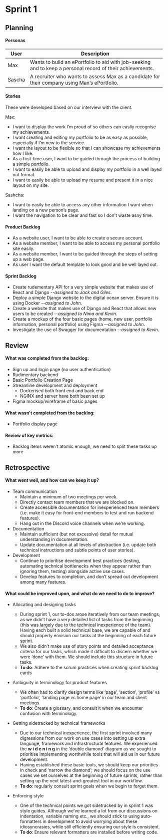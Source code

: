 # Sprint 1

## Planning

#### Personas
|User|Description|
|----|----------|
|Max |Wants to build an ePortfolio to aid with job-seeking and to keep a personal record of their achievements.
|Sascha|A recruiter who wants to assess Max as a candidate for their company using Max’s ePortfolio.

#### Stories
These were developed based on our interview with the client.

Max:
* I want to display the work I’m proud of so others can easily recognise my achievements.
* I want creating and editing my portfolio to be as easy as possible, especially if I’m new to the service.
* I want the layout to be flexible so that I can showcase my achievements how I like.
* As a first-time user, I want to be guided through the process of building a simple portfolio.
* I want to easily be able to upload and display my portfolio in a well layed out format.
* I want to easily be able to upload my resume and present it in a nice layout on my site.

Sashcha:
* I want to easily be able to access any other information I want when landing on a new person’s page.
* I want the navigation to be clear and fast so I don't waste asny time.

#### Product Backlog
* As a website user, I want to be able to create a secure account.
* As a website member, I want to be able to access my personal portfolio site easily.
* As a website member, I want to be guided through the steps of setting up a web page.
* As user I want the default template to look good and be well layed out.

#### Sprint Backlog
* Create rudementary API for a very simple website that makes use of React and Django --*assigned to Jack and Giles*.
* Deploy a simple Django website to the digital ocean server. Ensure it is using Docker --*assigned to John*.
* Create a website that makes use of Django and React that allows new users to be created --*assigned to Nima and Kevin*.
* Create a mockup of the four basic pages (home, new user, portfolio information, personal portfolio) using Figma --*assigned to John*.
* Investigate the use of Swagger for documentation --*assigned to Kevin*.

## Review

#### What was completed from the backlog:
* Sign up and login page (no user authentication)
* Rudimentary backend
* Basic Portfolio Creation Page
* Streamline development and deployment
  * Dockerised both front end and back end
  * NGINX and server have both been set up
* Figma mockup/wireframe of basic pages

#### What wasn't completed from the backlog:
* Portfolio display page 

#### Review of key metrics:
* Backlog items weren't atomic enough, we need to split these tasks up more

## Retrospective

#### What went well, and how can we keep it up?
* Team communication 
  * Maintain a minimum of two meetings per week.
  * Directly contact team members that we are blocked on.
  * Create accessible documentation for inexperienced team members (i.e. make it easy for front-end members to test and run backend features).
  * Hang out in the Discord voice channels when we’re working.
* Documentation 
  * Maintain sufficient (but not excessive) detail for mutual understanding in documentation. 
  * Update documentation at all levels of abstraction (i.e. update both technical instructions and subtle points of user stories).
* Development  
  * Continue to prioritise development best practices (testing, automating technical bottlenecks when they appear rather than ignoring them, testing) alongside active use cases.
  * Develop features to completion, and don’t spread out development among many features.

#### What could be improved upon, and what do we need to do to improve?
* Allocating and designing tasks 
  * During sprint 1, our to-dos arose iteratively from our team meetings, as we didn’t have a very detailed list of tasks from the beginning (this was largely due to the technical inexperience of the team). Having each built a solid technical base, we are capable of and should properly envision our tasks at the beginning of each future sprint.
  * We also didn’t make use of story points and detailed acceptance criteria for our tasks, which made it difficult to discern whether we were ‘done’ with them. We should include this structure in future tasks.
  * **To do**: Adhere to the scrum practices when creating sprint backlog cards 
* Ambiguity in terminology for product features 
  * We often had to clarify design terms like ‘page’, ‘section’, ‘profile’ vs ‘portfolio’, ‘landing page vs home page’ in our team and client meetings.
  * **To do**: Create a glossary, and consult it when we encounter confusion with terminology.
* Getting sidetracked by technical frameworks 
  * Due to our technical inexperience, the first sprint involved many digressions from our work on use cases into setting up extra language, framework and infrastructural features. We experienced the **w i d e n i n g** in the ‘double diamond’ diagram as we sought to prioritise implementing worthwhile tools that will aid us in our future development.
  * Having established these basic tools, we should keep our priorities in check and ‘narrow the diamond’; we should focus on the use cases we set ourselves at the beginning of future sprints, rather than setting up the next latest-and-greatest tool in our workflow.
  * **To do**: regularly consult sprint goals when we begin to forget them.

* Enforcing style 
  * One of the technical points we got sidetracked by in sprint 1 was style guides. Although we’ve learned a lot from our discussions on indentation, variable naming etc., we should stick to using auto-formatters in development to avoid worrying about these idiosyncrasies, while still efficiently ensuring our style is consistent.
  * **To do**: Ensure relevant formatters are installed before writing code.

